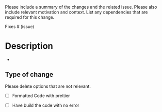 Please include a summary of the changes and the related issue. Please also include relevant motivation and context. List any dependencies that are required for this change.

Fixes # (issue)

# Description
- 

## Type of change

Please delete options that are not relevant.

- [ ] Formatted Code with prettier
- [ ] Have build the code with no error

